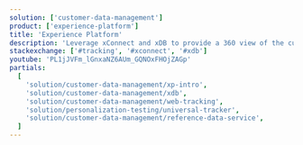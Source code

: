 ```yaml
---
solution: ['customer-data-management']
product: ['experience-platform']
title: 'Experience Platform'
description: 'Leverage xConnect and xDB to provide a 360 view of the customer in your fully integrated DXP platform'
stackexchange: ['#tracking', '#xconnect', '#xdb']
youtube: 'PL1jJVFm_lGnxaNZ6AUm_GQNOxFHOjZAGp'
partials:
  [
    'solution/customer-data-management/xp-intro',
    'solution/customer-data-management/xdb',
    'solution/customer-data-management/web-tracking',
    'solution/personalization-testing/universal-tracker',
    'solution/customer-data-management/reference-data-service',
  ]
---
```

